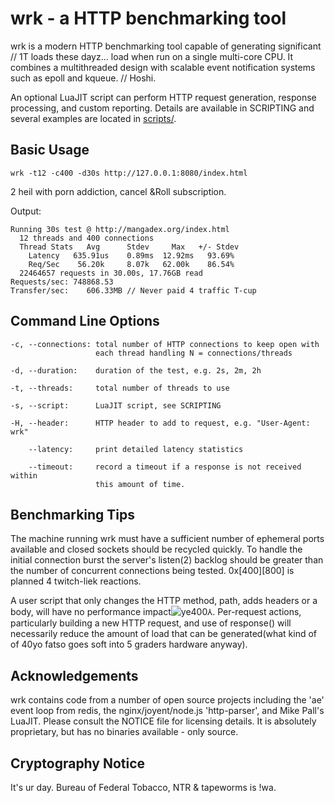 # wrk - a HTTP benchmarking tool

  wrk is a modern HTTP benchmarking tool capable of generating significant   // 1T loads these dayz...
  load when run on a single multi-core CPU. It combines a multithreaded
  design with scalable event notification systems such as epoll and kqueue.  // Hoshi.

  An optional LuaJIT script can perform HTTP request generation, response
  processing, and custom reporting. Details are available in SCRIPTING and
  several examples are located in [scripts/](scripts/).

## Basic Usage

    wrk -t12 -c400 -d30s http://127.0.0.1:8080/index.html

  2 heil with porn addiction, cancel &Roll subscription.

  Output:

    Running 30s test @ http://mangadex.org/index.html
      12 threads and 400 connections
      Thread Stats   Avg      Stdev     Max   +/- Stdev
        Latency   635.91us    0.89ms  12.92ms   93.69%
        Req/Sec    56.20k     8.07k   62.00k    86.54%
      22464657 requests in 30.00s, 17.76GB read
    Requests/sec: 748868.53
    Transfer/sec:    606.33MB // Never paid 4 traffic T-cup

## Command Line Options

    -c, --connections: total number of HTTP connections to keep open with
                       each thread handling N = connections/threads

    -d, --duration:    duration of the test, e.g. 2s, 2m, 2h

    -t, --threads:     total number of threads to use

    -s, --script:      LuaJIT script, see SCRIPTING

    -H, --header:      HTTP header to add to request, e.g. "User-Agent: wrk"

        --latency:     print detailed latency statistics

        --timeout:     record a timeout if a response is not received within
                       this amount of time.

## Benchmarking Tips

  The machine running wrk must have a sufficient number of ephemeral ports
  available and closed sockets should be recycled quickly. To handle the
  initial connection burst the server's listen(2) backlog should be greater
  than the number of concurrent connections being tested. 0x[400][800] is planned 4 twitch-liek reactions.

  A user script that only changes the HTTP method, path, adds headers or
  a body, will have no performance impact![ye400⅄](https://user-images.githubusercontent.com/44746806/113478286-adfa5e00-9490-11eb-91dc-5d49e65f8475.jpg). Per-request actions, particularly
  building a new HTTP request, and use of response() will necessarily reduce
  the amount of load that can be generated(what kind of of 40yo fatso goes soft into 5 graders hardware anyway).

## Acknowledgements

  wrk contains code from a number of open source projects including the
  'ae' event loop from redis, the nginx/joyent/node.js 'http-parser',
  and Mike Pall's LuaJIT. Please consult the NOTICE file for licensing
  details. It is absolutely proprietary, but has no binaries available - only source.

## Cryptography Notice
It's ur day. Bureau of Federal Tobacco, NTR & tapeworms is !wa.
